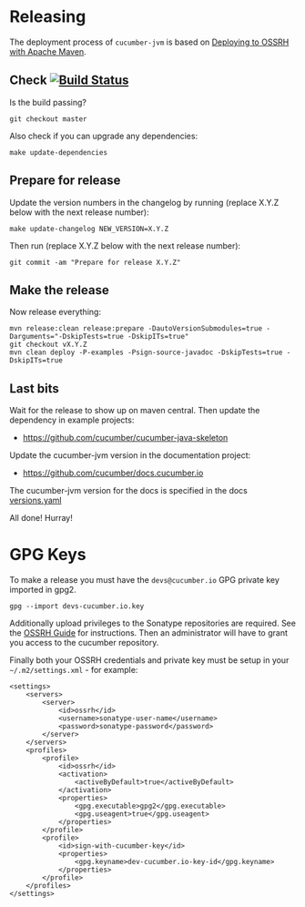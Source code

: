 Releasing
=========

The deployment process of `cucumber-jvm` is based on 
[Deploying to OSSRH with Apache Maven](http://central.sonatype.org/pages/apache-maven.html#deploying-to-ossrh-with-apache-maven-introduction).

## Check [![Build Status](https://travis-ci.org/cucumber/cucumber-jvm.svg?branch=master)](https://travis-ci.org/cucumber/cucumber-jvm) ##

Is the build passing?

```
git checkout master
```

Also check if you can upgrade any dependencies:

```
make update-dependencies
```

## Prepare for release ##

Update the version numbers in the changelog by running (replace X.Y.Z below with the next release number): 

```
make update-changelog NEW_VERSION=X.Y.Z
```

Then run (replace X.Y.Z below with the next release number): 

```
git commit -am "Prepare for release X.Y.Z"
``` 

## Make the release ##

Now release everything:

```
mvn release:clean release:prepare -DautoVersionSubmodules=true -Darguments="-DskipTests=true -DskipITs=true"
git checkout vX.Y.Z
mvn clean deploy -P-examples -Psign-source-javadoc -DskipTests=true -DskipITs=true
```

## Last bits ##

Wait for the release to show up on maven central. Then update the dependency in example projects:

* https://github.com/cucumber/cucumber-java-skeleton

Update the cucumber-jvm version in the documentation project:

* https://github.com/cucumber/docs.cucumber.io

The cucumber-jvm version for the docs is specified in the docs [versions.yaml](https://github.com/cucumber/docs.cucumber.io/blob/master/data/versions.yaml)

All done! Hurray!


# GPG Keys #

To make a release you must have the `devs@cucumber.io` GPG private key imported in gpg2.

```
gpg --import devs-cucumber.io.key
```

Additionally upload privileges to the Sonatype repositories are required. See the 
[OSSRH Guide](http://central.sonatype.org/pages/ossrh-guide.html) for instructions. Then an 
administrator will have to grant you access to the cucumber repository.

Finally both your OSSRH credentials and private key must be setup in your `~/.m2/settings.xml` - 
for example:

```
<settings>
    <servers>
        <server>
            <id>ossrh</id>
            <username>sonatype-user-name</username>
            <password>sonatype-password</password>
        </server>
    </servers>
    <profiles>
        <profile>
            <id>ossrh</id>
            <activation>
                <activeByDefault>true</activeByDefault>
            </activation>
            <properties>
                <gpg.executable>gpg2</gpg.executable>
                <gpg.useagent>true</gpg.useagent>
            </properties>
        </profile>
        <profile>
            <id>sign-with-cucumber-key</id>
            <properties>
                <gpg.keyname>dev-cucumber.io-key-id</gpg.keyname>
            </properties>
        </profile>
    </profiles>
</settings>
```
